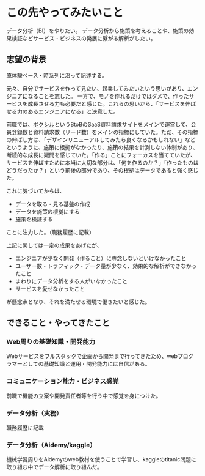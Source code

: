 # この先やってみたいこと

データ分析（BI）をやりたい。
データ分析から施策を考えることや、施策の効果検証などサービス・ビジネスの発展に繋がる解析がしたい。

## 志望の背景

原体験ベース・時系列に沿って記述する。

元々、自分でサービスを作って見たい、起業してみたいという思いがあり、エンジニアになることを志した。 一方で、モノを作れるだけではダメで、作ったサービスを成長させる力も必要だと感じた。これらの思いから、「サービスを伸ばせる力のあるエンジニアになる」と決意した。

前職では、[ボクシル](https://boxil.jp/)というBtoBのSaaS資料請求サイトをメインで運営して、会員登録数と資料請求数（リード数）をメインの指標にしていた。ただ、その指標の伸ばし方は、「デザインリニューアルしてみたら良くなるかもしれない」などというように、施策に根拠がなかったり、施策の結果を計測しない体制があり、断続的な成長に疑問を感じていた。「作る」ことにフォーカスを当てていたが、サービスを伸ばすために本当に大切な部分は、「何を作るのか？」「作ったものはどうだったか？」という前後の部分であり、その根拠はデータであると強く感じた。

これに気づいてからは、

- データを取る・見る基盤の作成
- データを施策の根拠にする
- 施策を検証する

ことに注力した。（職務履歴に記載）

上記に関しては一定の成果をあげたが、

- エンジニアが少なく開発（作ること）に専念しないといけなかったこと
- ユーザー数・トラフィック・データ量が少なく、効果的な解析ができなかったこと
- まわりにデータ分析をする人がいなかったこと
- サービスを愛せなかったこと

が懸念点となり、それを満たせる環境で働きたいと感じた。

## できること・やってきたこと

### Web周りの基礎知識・開発能力
Webサービスをフルスタックで企画から開発まで行ってきたため、webプログラマーとしての基礎知識と運用・開発能力には自信がある。

### コミュニケーション能力・ビジネス感覚
前職で機能の立案や開発責任者等を行う中で感覚を身につけた。

### データ分析（実務）
職務履歴に記載

### データ分析（Aidemy/kaggle）
機械学習周りをAidemyのweb教材を使うことで学習し、kaggleのtitanic問題に取り組む中でデータ解析に取り組んだ。
